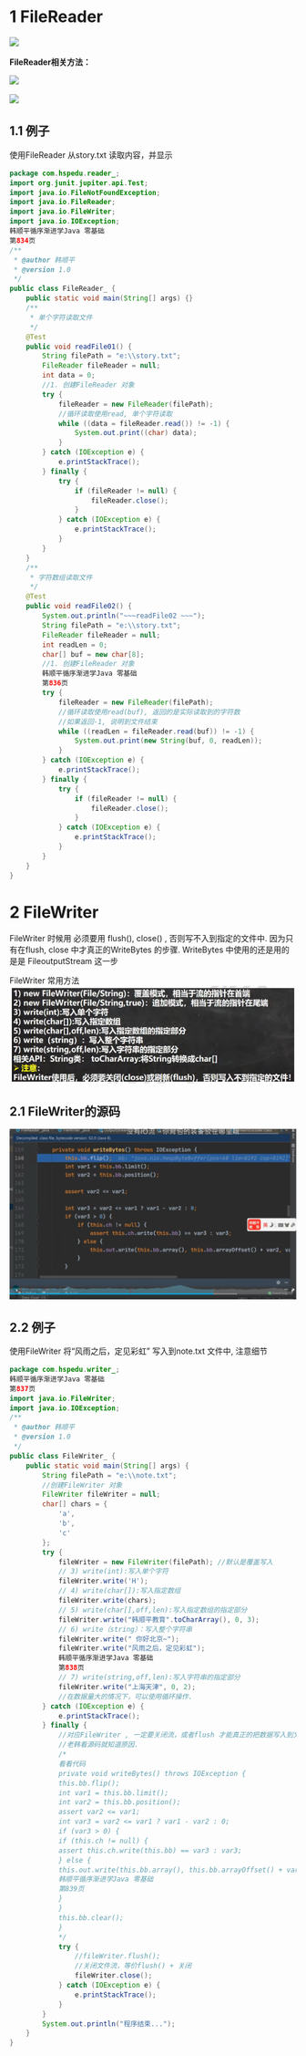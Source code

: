 # 1 FileReader

![](https://img-blog.csdnimg.cn/2b8114b2c0d145798e5beabeffc2fc40.png?x-oss-process=image/watermark,type_d3F5LXplbmhlaQ,shadow_50,text_Q1NETiBA5aWI5pav5p2O5YWI55Sf,size_11,color_FFFFFF,t_70,g_se,x_16)


**FileReader相关方法：**

![](https://img-blog.csdnimg.cn/8548780a33a6462b851519237aab77b1.png?x-oss-process=image/watermark,type_d3F5LXplbmhlaQ,shadow_50,text_Q1NETiBA5aWI5pav5p2O5YWI55Sf,size_20,color_FFFFFF,t_70,g_se,x_16)

![](https://img-blog.csdnimg.cn/892526b7e6d14c95b18023894161504f.png?x-oss-process=image/watermark,type_d3F5LXplbmhlaQ,shadow_50,text_Q1NETiBA5aWI5pav5p2O5YWI55Sf,size_20,color_FFFFFF,t_70,g_se,x_16)


## 1.1 例子
使用FileReader 从story.txt 读取内容，并显示

```java
package com.hspedu.reader_;
import org.junit.jupiter.api.Test;
import java.io.FileNotFoundException;
import java.io.FileReader;
import java.io.FileWriter;
import java.io.IOException;
韩顺平循序渐进学Java 零基础
第834页
/**
 * @author 韩顺平
 * @version 1.0
 */
public class FileReader_ {
    public static void main(String[] args) {}
    /**
     * 单个字符读取文件
     */
    @Test
    public void readFile01() {
        String filePath = "e:\\story.txt";
        FileReader fileReader = null;
        int data = 0;
        //1. 创建FileReader 对象
        try {
            fileReader = new FileReader(filePath);
            //循环读取使用read, 单个字符读取
            while ((data = fileReader.read()) != -1) {
                System.out.print((char) data);
            }
        } catch (IOException e) {
            e.printStackTrace();
        } finally {
            try {
                if (fileReader != null) {
                    fileReader.close();
                }
            } catch (IOException e) {
                e.printStackTrace();
            }
        }
    }
    /**
     * 字符数组读取文件
     */
    @Test
    public void readFile02() {
        System.out.println("~~~readFile02 ~~~");
        String filePath = "e:\\story.txt";
        FileReader fileReader = null;
        int readLen = 0;
        char[] buf = new char[8];
        //1. 创建FileReader 对象
        韩顺平循序渐进学Java 零基础
        第836页
        try {
            fileReader = new FileReader(filePath);
            //循环读取使用read(buf), 返回的是实际读取到的字符数
            //如果返回-1, 说明到文件结束
            while ((readLen = fileReader.read(buf)) != -1) {
                System.out.print(new String(buf, 0, readLen));
            }
        } catch (IOException e) {
            e.printStackTrace();
        } finally {
            try {
                if (fileReader != null) {
                    fileReader.close();
                }
            } catch (IOException e) {
                e.printStackTrace();
            }
        }
    }
}
```

# 2 FileWriter 

FileWriter 时候用 必须要用 flush(), close() , 否则写不入到指定的文件中. 因为只有在flush, close 中才真正的WriteBytes 的步骤. WriteBytes  中使用的还是用的是是 FileoutputStream 这一步

FileWriter 常用方法
![](image/Pasted%20image%2020230422215845.png)


## 2.1 FileWriter的源码
![](image/Pasted%20image%2020230420153024.png) 


## 2.2 例子

使用FileWriter 将“风雨之后，定见彩虹” 写入到note.txt 文件中, 注意细节

```java
package com.hspedu.writer_;
韩顺平循序渐进学Java 零基础
第837页
import java.io.FileWriter;
import java.io.IOException;
/**
 * @author 韩顺平
 * @version 1.0
 */
public class FileWriter_ {
    public static void main(String[] args) {
        String filePath = "e:\\note.txt";
        //创建FileWriter 对象
        FileWriter fileWriter = null;
        char[] chars = {
            'a',
            'b',
            'c'
        };
        try {
            fileWriter = new FileWriter(filePath); //默认是覆盖写入
            // 3) write(int):写入单个字符
            fileWriter.write('H');
            // 4) write(char[]):写入指定数组
            fileWriter.write(chars);
            // 5) write(char[],off,len):写入指定数组的指定部分
            fileWriter.write("韩顺平教育".toCharArray(), 0, 3);
            // 6) write（string）：写入整个字符串
            fileWriter.write(" 你好北京~");
            fileWriter.write("风雨之后，定见彩虹");
            韩顺平循序渐进学Java 零基础
            第838页
            // 7) write(string,off,len):写入字符串的指定部分
            fileWriter.write("上海天津", 0, 2);
            //在数据量大的情况下，可以使用循环操作.
        } catch (IOException e) {
            e.printStackTrace();
        } finally {
            //对应FileWriter , 一定要关闭流，或者flush 才能真正的把数据写入到文件
            //老韩看源码就知道原因.
            /*
            看看代码
            private void writeBytes() throws IOException {
            this.bb.flip();
            int var1 = this.bb.limit();
            int var2 = this.bb.position();
            assert var2 <= var1;
            int var3 = var2 <= var1 ? var1 - var2 : 0;
            if (var3 > 0) {
            if (this.ch != null) {
            assert this.ch.write(this.bb) == var3 : var3;
            } else {
            this.out.write(this.bb.array(), this.bb.arrayOffset() + var2, var3);
            韩顺平循序渐进学Java 零基础
            第839页
            }
            }
            this.bb.clear();
            }
            */
            try {
                //fileWriter.flush();
                //关闭文件流，等价flush() + 关闭
                fileWriter.close();
            } catch (IOException e) {
                e.printStackTrace();
            }
        }
        System.out.println("程序结束...");
    }
}
```